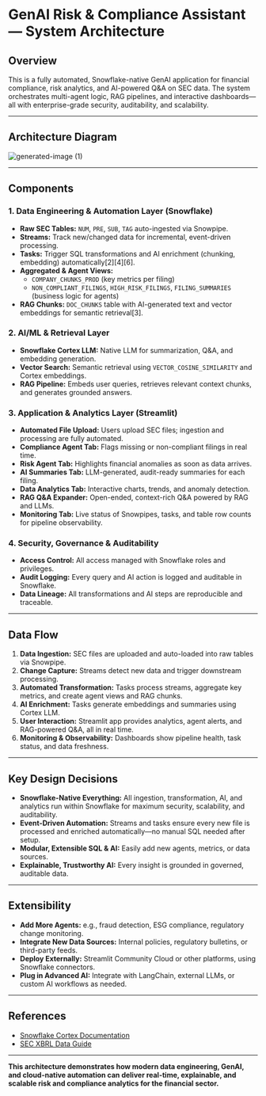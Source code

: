 # GenAI Risk & Compliance Assistant — System Architecture

## Overview
This is a fully automated, Snowflake-native GenAI application for financial compliance, risk analytics, and AI-powered Q&A on SEC data. The system orchestrates multi-agent logic, RAG pipelines, and interactive dashboards—all with enterprise-grade security, auditability, and scalability.

---

## Architecture Diagram
![generated-image (1)](https://github.com/user-attachments/assets/55de32b9-1a16-4055-9123-7c4205a2c671)


---

## Components

### 1. Data Engineering & Automation Layer (Snowflake)
- **Raw SEC Tables:** `NUM`, `PRE`, `SUB`, `TAG` auto-ingested via Snowpipe.
- **Streams:** Track new/changed data for incremental, event-driven processing.
- **Tasks:** Trigger SQL transformations and AI enrichment (chunking, embedding) automatically[2][4][6].
- **Aggregated & Agent Views:** 
  - `COMPANY_CHUNKS_PROD` (key metrics per filing)
  - `NON_COMPLIANT_FILINGS`, `HIGH_RISK_FILINGS`, `FILING_SUMMARIES` (business logic for agents)
- **RAG Chunks:** `DOC_CHUNKS` table with AI-generated text and vector embeddings for semantic retrieval[3].

### 2. AI/ML & Retrieval Layer
- **Snowflake Cortex LLM:** Native LLM for summarization, Q&A, and embedding generation.
- **Vector Search:** Semantic retrieval using `VECTOR_COSINE_SIMILARITY` and Cortex embeddings.
- **RAG Pipeline:** Embeds user queries, retrieves relevant context chunks, and generates grounded answers.

### 3. Application & Analytics Layer (Streamlit)
- **Automated File Upload:** Users upload SEC files; ingestion and processing are fully automated.
- **Compliance Agent Tab:** Flags missing or non-compliant filings in real time.
- **Risk Agent Tab:** Highlights financial anomalies as soon as data arrives.
- **AI Summaries Tab:** LLM-generated, audit-ready summaries for each filing.
- **Data Analytics Tab:** Interactive charts, trends, and anomaly detection.
- **RAG Q&A Expander:** Open-ended, context-rich Q&A powered by RAG and LLMs.
- **Monitoring Tab:** Live status of Snowpipes, tasks, and table row counts for pipeline observability.

### 4. Security, Governance & Auditability
- **Access Control:** All access managed with Snowflake roles and privileges.
- **Audit Logging:** Every query and AI action is logged and auditable in Snowflake.
- **Data Lineage:** All transformations and AI steps are reproducible and traceable.

---

## Data Flow

1. **Data Ingestion:** SEC files are uploaded and auto-loaded into raw tables via Snowpipe.
2. **Change Capture:** Streams detect new data and trigger downstream processing.
3. **Automated Transformation:** Tasks process streams, aggregate key metrics, and create agent views and RAG chunks.
4. **AI Enrichment:** Tasks generate embeddings and summaries using Cortex LLM.
5. **User Interaction:** Streamlit app provides analytics, agent alerts, and RAG-powered Q&A, all in real time.
6. **Monitoring & Observability:** Dashboards show pipeline health, task status, and data freshness.

---

## Key Design Decisions

- **Snowflake-Native Everything:** All ingestion, transformation, AI, and analytics run within Snowflake for maximum security, scalability, and auditability.
- **Event-Driven Automation:** Streams and tasks ensure every new file is processed and enriched automatically—no manual SQL needed after setup.
- **Modular, Extensible SQL & AI:** Easily add new agents, metrics, or data sources.
- **Explainable, Trustworthy AI:** Every insight is grounded in governed, auditable data.

---

## Extensibility

- **Add More Agents:** e.g., fraud detection, ESG compliance, regulatory change monitoring.
- **Integrate New Data Sources:** Internal policies, regulatory bulletins, or third-party feeds.
- **Deploy Externally:** Streamlit Community Cloud or other platforms, using Snowflake connectors.
- **Plug in Advanced AI:** Integrate with LangChain, external LLMs, or custom AI workflows as needed.

---

## References

- [Snowflake Cortex Documentation](https://docs.snowflake.com/en/user-guide/snowflake-cortex)
- [SEC XBRL Data Guide](https://www.sec.gov/dera/data/financial-statement-data-sets.html)

---

**This architecture demonstrates how modern data engineering, GenAI, and cloud-native automation can deliver real-time, explainable, and scalable risk and compliance analytics for the financial sector.**

